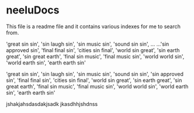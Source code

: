 # neeluDocs
This file is a readme file and it contains various indexes for me to search from.

'great sin sin', 'sin laugh sin', 'sin music sin', 'sound sin sin', …
…'sin approved sin', 'final final sin', 'cities sin final', 'world sin great', 'sin earth great', 'sin great earth', 'final sin music', 'final music sin', 'world world sin', 'world earth sin', 'earth earth sin'


'great sin sin', 
'sin laugh sin', 
'sin music sin', 
'sound sin sin', 
'sin approved sin', 
'final final sin', 
'cities sin final', 
'world sin great', 
'sin earth great', 
'sin great earth', 
'final sin music', 
'final music sin',
'world world sin', 
'world earth sin', 
'earth earth sin'

jshakjahsdasdakjsadk jkasdhhjshdnss
